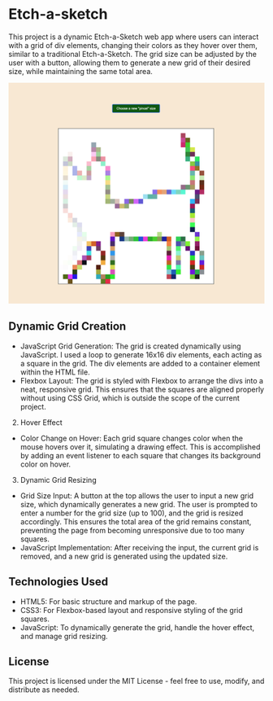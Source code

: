 # Etch-a-sketch

This project is a dynamic Etch-a-Sketch web app where users can interact with a grid of div elements, changing their colors as they hover over them, similar to a traditional Etch-a-Sketch. The grid size can be adjusted by the user with a button, allowing them to generate a new grid of their desired size, while maintaining the same total area.

![screenshot of the canvas](screenshot.png)

## Dynamic Grid Creation
* JavaScript Grid Generation: The grid is created dynamically using JavaScript. I used a loop to generate 16x16 div elements, each acting as a square in the grid. The div elements are added to a container element within the HTML file.
* Flexbox Layout: The grid is styled with Flexbox to arrange the divs into a neat, responsive grid. This ensures that the squares are aligned properly without using CSS Grid, which is outside the scope of the current project.
2. Hover Effect
* Color Change on Hover: Each grid square changes color when the mouse hovers over it, simulating a drawing effect. This is accomplished by adding an event listener to each square that changes its background color on hover.
3. Dynamic Grid Resizing
* Grid Size Input: A button at the top allows the user to input a new grid size, which dynamically generates a new grid. The user is prompted to enter a number for the grid size (up to 100), and the grid is resized accordingly. This ensures the total area of the grid remains constant, preventing the page from becoming unresponsive due to too many squares.
* JavaScript Implementation: After receiving the input, the current grid is removed, and a new grid is generated using the updated size.

## Technologies Used
* HTML5: For basic structure and markup of the page.
* CSS3: For Flexbox-based layout and responsive styling of the grid squares.
* JavaScript: To dynamically generate the grid, handle the hover effect, and manage grid resizing.

## License
This project is licensed under the MIT License - feel free to use, modify, and distribute as needed.